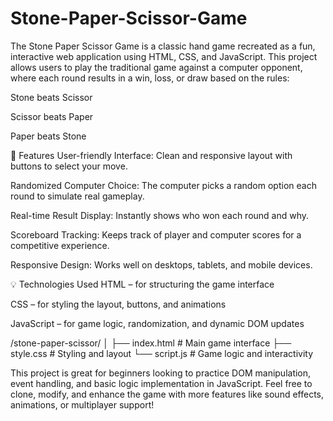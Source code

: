 # Stone-Paper-Scissor-Game
The Stone Paper Scissor Game is a classic hand game recreated as a fun, interactive web application using HTML, CSS, and JavaScript. This project allows users to play the traditional game against a computer opponent, where each round results in a win, loss, or draw based on the rules:

Stone beats Scissor

Scissor beats Paper

Paper beats Stone

🔧 Features
User-friendly Interface: Clean and responsive layout with buttons to select your move.

Randomized Computer Choice: The computer picks a random option each round to simulate real gameplay.

Real-time Result Display: Instantly shows who won each round and why.

Scoreboard Tracking: Keeps track of player and computer scores for a competitive experience.

Responsive Design: Works well on desktops, tablets, and mobile devices.

💡 Technologies Used
HTML – for structuring the game interface

CSS – for styling the layout, buttons, and animations

JavaScript – for game logic, randomization, and dynamic DOM updates

/stone-paper-scissor/
│
├── index.html       # Main game interface
├── style.css        # Styling and layout
└── script.js        # Game logic and interactivity

This project is great for beginners looking to practice DOM manipulation, event handling, and basic logic implementation in JavaScript. Feel free to clone, modify, and enhance the game with more features like sound effects, animations, or multiplayer support!
